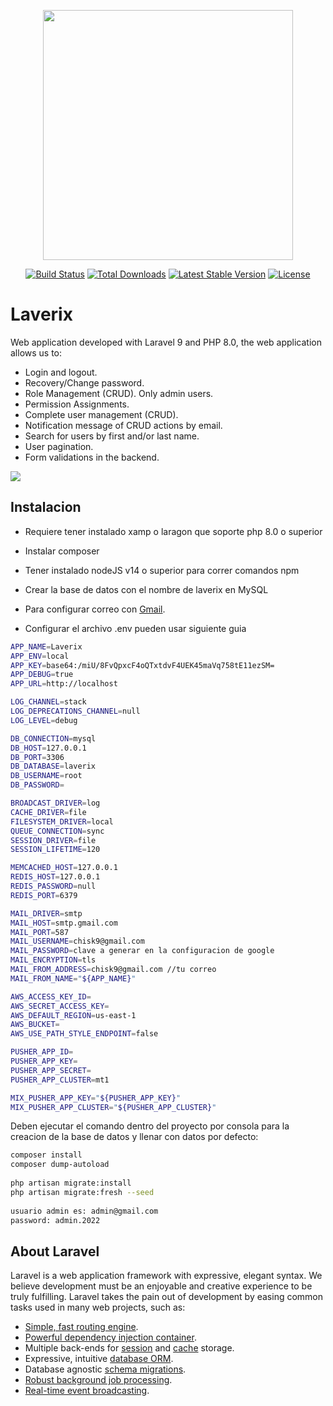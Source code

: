 <p align="center"><a href="https://laravel.com" target="_blank"><img src="https://raw.githubusercontent.com/laravel/art/master/logo-lockup/5%20SVG/2%20CMYK/1%20Full%20Color/laravel-logolockup-cmyk-red.svg" width="400"></a></p>

<p align="center">
<a href="https://travis-ci.org/laravel/framework"><img src="https://travis-ci.org/laravel/framework.svg" alt="Build Status"></a>
<a href="https://packagist.org/packages/laravel/framework"><img src="https://img.shields.io/packagist/dt/laravel/framework" alt="Total Downloads"></a>
<a href="https://packagist.org/packages/laravel/framework"><img src="https://img.shields.io/packagist/v/laravel/framework" alt="Latest Stable Version"></a>
<a href="https://packagist.org/packages/laravel/framework"><img src="https://img.shields.io/packagist/l/laravel/framework" alt="License"></a>
</p>

# Laverix

Web application developed with Laravel 9 and PHP 8.0, the web application allows us to:

- Login and logout.
- Recovery/Change password.
- Role Management (CRUD). Only admin users.
- Permission Assignments.
- Complete user management (CRUD).
- Notification message of CRUD actions by email.
- Search for users by first and/or last name.
- User pagination.
- Form validations in the backend.

![](https://christopherdavideh.com/images/laravel_9.png)

## Instalacion

- Requiere tener instalado xamp o laragon que soporte php 8.0 o superior
- Instalar composer
- Tener instalado nodeJS v14 o superior para correr comandos npm
- Crear la base de datos con el nombre de laverix en MySQL
- Para configurar correo con [Gmail](https://programacionymas.com/blog/como-enviar-mails-correos-desde-laravel#:~:text=Para%20dar%20la%20orden%20a,su%20orden%20ha%20sido%20enviada.).


- Configurar el archivo .env pueden usar siguiente guia

```sh
APP_NAME=Laverix
APP_ENV=local
APP_KEY=base64:/miU/8FvQpxcF4oQTxtdvF4UEK45maVq758tE11ezSM=
APP_DEBUG=true
APP_URL=http://localhost

LOG_CHANNEL=stack
LOG_DEPRECATIONS_CHANNEL=null
LOG_LEVEL=debug

DB_CONNECTION=mysql
DB_HOST=127.0.0.1
DB_PORT=3306
DB_DATABASE=laverix
DB_USERNAME=root
DB_PASSWORD=

BROADCAST_DRIVER=log
CACHE_DRIVER=file
FILESYSTEM_DRIVER=local
QUEUE_CONNECTION=sync
SESSION_DRIVER=file
SESSION_LIFETIME=120

MEMCACHED_HOST=127.0.0.1
REDIS_HOST=127.0.0.1
REDIS_PASSWORD=null
REDIS_PORT=6379

MAIL_DRIVER=smtp
MAIL_HOST=smtp.gmail.com
MAIL_PORT=587
MAIL_USERNAME=chisk9@gmail.com
MAIL_PASSWORD=clave a generar en la configuracion de google
MAIL_ENCRYPTION=tls
MAIL_FROM_ADDRESS=chisk9@gmail.com //tu correo
MAIL_FROM_NAME="${APP_NAME}"

AWS_ACCESS_KEY_ID=
AWS_SECRET_ACCESS_KEY=
AWS_DEFAULT_REGION=us-east-1
AWS_BUCKET=
AWS_USE_PATH_STYLE_ENDPOINT=false

PUSHER_APP_ID=
PUSHER_APP_KEY=
PUSHER_APP_SECRET=
PUSHER_APP_CLUSTER=mt1

MIX_PUSHER_APP_KEY="${PUSHER_APP_KEY}"
MIX_PUSHER_APP_CLUSTER="${PUSHER_APP_CLUSTER}"
```

Deben ejecutar el comando dentro del proyecto por consola para la creacion de la base de datos y llenar con datos por defecto:

```sh
composer install
composer dump-autoload
    
php artisan migrate:install
php artisan migrate:fresh --seed
    
usuario admin es: admin@gmail.com
password: admin.2022
```

## About Laravel

Laravel is a web application framework with expressive, elegant syntax. We believe development must be an enjoyable and creative experience to be truly fulfilling. Laravel takes the pain out of development by easing common tasks used in many web projects, such as:

- [Simple, fast routing engine](https://laravel.com/docs/routing).
- [Powerful dependency injection container](https://laravel.com/docs/container).
- Multiple back-ends for [session](https://laravel.com/docs/session) and [cache](https://laravel.com/docs/cache) storage.
- Expressive, intuitive [database ORM](https://laravel.com/docs/eloquent).
- Database agnostic [schema migrations](https://laravel.com/docs/migrations).
- [Robust background job processing](https://laravel.com/docs/queues).
- [Real-time event broadcasting](https://laravel.com/docs/broadcasting).
